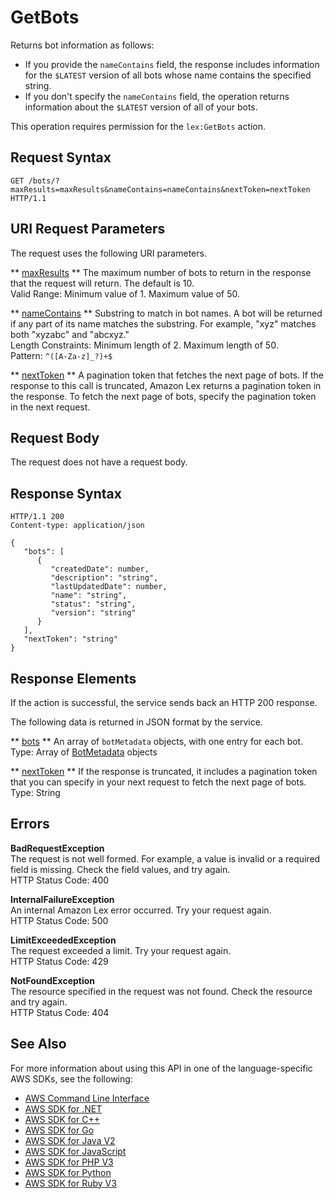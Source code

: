 # GetBots<a name="API_GetBots"></a>

Returns bot information as follows: 
+ If you provide the `nameContains` field, the response includes information for the `$LATEST` version of all bots whose name contains the specified string\.
+ If you don't specify the `nameContains` field, the operation returns information about the `$LATEST` version of all of your bots\.

This operation requires permission for the `lex:GetBots` action\.

## Request Syntax<a name="API_GetBots_RequestSyntax"></a>

```
GET /bots/?maxResults=maxResults&nameContains=nameContains&nextToken=nextToken HTTP/1.1
```

## URI Request Parameters<a name="API_GetBots_RequestParameters"></a>

The request uses the following URI parameters\.

 ** [maxResults](#API_GetBots_RequestSyntax) **   <a name="lex-GetBots-request-maxResults"></a>
The maximum number of bots to return in the response that the request will return\. The default is 10\.  
Valid Range: Minimum value of 1\. Maximum value of 50\.

 ** [nameContains](#API_GetBots_RequestSyntax) **   <a name="lex-GetBots-request-nameContains"></a>
Substring to match in bot names\. A bot will be returned if any part of its name matches the substring\. For example, "xyz" matches both "xyzabc" and "abcxyz\."  
Length Constraints: Minimum length of 2\. Maximum length of 50\.  
Pattern: `^([A-Za-z]_?)+$` 

 ** [nextToken](#API_GetBots_RequestSyntax) **   <a name="lex-GetBots-request-nextToken"></a>
A pagination token that fetches the next page of bots\. If the response to this call is truncated, Amazon Lex returns a pagination token in the response\. To fetch the next page of bots, specify the pagination token in the next request\. 

## Request Body<a name="API_GetBots_RequestBody"></a>

The request does not have a request body\.

## Response Syntax<a name="API_GetBots_ResponseSyntax"></a>

```
HTTP/1.1 200
Content-type: application/json

{
   "bots": [ 
      { 
         "createdDate": number,
         "description": "string",
         "lastUpdatedDate": number,
         "name": "string",
         "status": "string",
         "version": "string"
      }
   ],
   "nextToken": "string"
}
```

## Response Elements<a name="API_GetBots_ResponseElements"></a>

If the action is successful, the service sends back an HTTP 200 response\.

The following data is returned in JSON format by the service\.

 ** [bots](#API_GetBots_ResponseSyntax) **   <a name="lex-GetBots-response-bots"></a>
An array of `botMetadata` objects, with one entry for each bot\.   
Type: Array of [BotMetadata](API_BotMetadata.md) objects

 ** [nextToken](#API_GetBots_ResponseSyntax) **   <a name="lex-GetBots-response-nextToken"></a>
If the response is truncated, it includes a pagination token that you can specify in your next request to fetch the next page of bots\.   
Type: String

## Errors<a name="API_GetBots_Errors"></a>

 **BadRequestException**   
The request is not well formed\. For example, a value is invalid or a required field is missing\. Check the field values, and try again\.  
HTTP Status Code: 400

 **InternalFailureException**   
An internal Amazon Lex error occurred\. Try your request again\.  
HTTP Status Code: 500

 **LimitExceededException**   
The request exceeded a limit\. Try your request again\.  
HTTP Status Code: 429

 **NotFoundException**   
The resource specified in the request was not found\. Check the resource and try again\.  
HTTP Status Code: 404

## See Also<a name="API_GetBots_SeeAlso"></a>

For more information about using this API in one of the language\-specific AWS SDKs, see the following:
+  [AWS Command Line Interface](https://docs.aws.amazon.com/goto/aws-cli/lex-models-2017-04-19/GetBots) 
+  [AWS SDK for \.NET](https://docs.aws.amazon.com/goto/DotNetSDKV3/lex-models-2017-04-19/GetBots) 
+  [AWS SDK for C\+\+](https://docs.aws.amazon.com/goto/SdkForCpp/lex-models-2017-04-19/GetBots) 
+  [AWS SDK for Go](https://docs.aws.amazon.com/goto/SdkForGoV1/lex-models-2017-04-19/GetBots) 
+  [AWS SDK for Java V2](https://docs.aws.amazon.com/goto/SdkForJavaV2/lex-models-2017-04-19/GetBots) 
+  [AWS SDK for JavaScript](https://docs.aws.amazon.com/goto/AWSJavaScriptSDK/lex-models-2017-04-19/GetBots) 
+  [AWS SDK for PHP V3](https://docs.aws.amazon.com/goto/SdkForPHPV3/lex-models-2017-04-19/GetBots) 
+  [AWS SDK for Python](https://docs.aws.amazon.com/goto/boto3/lex-models-2017-04-19/GetBots) 
+  [AWS SDK for Ruby V3](https://docs.aws.amazon.com/goto/SdkForRubyV3/lex-models-2017-04-19/GetBots) 